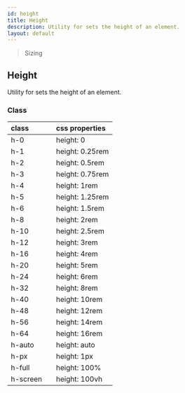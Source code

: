 ```yaml
---
id: height
title: Height
description: Utility for sets the height of an element.
layout: default
---
```


> Sizing

## Height

Utility for sets the height of an element.

### Class

| <span class="px-3 py-1 text-white bg-charcoal-100 rounded-full">class</span> | | <span class="px-3 py-1 text-white bg-charcoal-100 rounded-full">css properties</span> |
|:--|:--|:--|
| h-0 |  | height: 0 |
| h-1 |  | height: 0.25rem |
| h-2 |  | height: 0.5rem |
| h-3 |  | height: 0.75rem |
| h-4 |  | height: 1rem |
| h-5 |  | height: 1.25rem |
| h-6 |  | height: 1.5rem |
| h-8 |  | height: 2rem |
| h-10 |  | height: 2.5rem |
| h-12 |  | height: 3rem |
| h-16 |  | height: 4rem |
| h-20 |  | height: 5rem |
| h-24 |  | height: 6rem |
| h-32 |  | height: 8rem |
| h-40 |  | height: 10rem |
| h-48 |  | height: 12rem |
| h-56 |  | height: 14rem |
| h-64 |  | height: 16rem |
| h-auto |  | height: auto |
| h-px |  | height: 1px |
| h-full |  | height: 100% |
| h-screen |  | height: 100vh |
